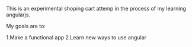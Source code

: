 This is an experimental shoping cart attemp in the process of my learning angularjs.

My goals are to:

1.Make a functional app
2.Learn new ways to use angular

